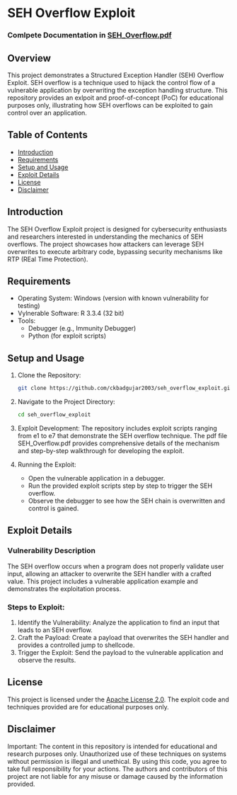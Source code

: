 # SEH Overflow Exploit
### Comlpete Documentation in [SEH_Overflow.pdf](https://github.com/ckbadgujar2003/CyberNecromancy/blob/main/seh_overflow_exploit/SEH_Overflow.pdf)

## Overview

This project demonstrates a Structured Exception Handler (SEH) Overflow Exploit. SEH overflow is a technique used to hijack the control flow of a vulnerable application by overwriting the exception handling structure. This repository provides an exlpoit and proof-of-concept (PoC) for educational purposes only, illustrating how SEH overflows can be exploited to gain control over an application.

## Table of Contents

- [Introduction](#introduction)
- [Requirements](#requirements)
- [Setup and Usage](#setup-and-usage)
- [Exploit Details](#exploit-details)
- [License](#license)
- [Disclaimer](#disclaimer)

## Introduction

The SEH Overflow Exploit project is designed for cybersecurity enthusiasts and researchers interested in understanding the mechanics of SEH overflows. The project showcases how attackers can leverage SEH overwrites to execute arbitrary code, bypassing security mechanisms like RTP (REal Time Protection).

## Requirements

- Operating System: Windows (version with known vulnerability for testing)
- Vylnerable Software: R 3.3.4 (32 bit)
- Tools: 
  - Debugger (e.g., Immunity Debugger)
  - Python (for exploit scripts)

## Setup and Usage

1. Clone the Repository:
   ```bash
   git clone https://github.com/ckbadgujar2003/seh_overflow_exploit.git
   ```

2. Navigate to the Project Directory:
   ```bash
   cd seh_overflow_exploit
   ```

3. Exploit Development:
   The repository includes exploit scripts ranging from e1 to e7 that demonstrate the SEH overflow technique. The pdf file SEH_Overflow.pdf provides comprehensive details of the mechanism and step-by-step walkthrough for developing the exploit.

4. Running the Exploit:
   - Open the vulnerable application in a debugger.
   - Run the provided exploit scripts step by step to trigger the SEH overflow.
   - Observe the debugger to see how the SEH chain is overwritten and control is gained.

## Exploit Details

### Vulnerability Description

The SEH overflow occurs when a program does not properly validate user input, allowing an attacker to overwrite the SEH handler with a crafted value. This project includes a vulnerable application example and demonstrates the exploitation process.

### Steps to Exploit:

1. Identify the Vulnerability: Analyze the application to find an input that leads to an SEH overflow.
2. Craft the Payload: Create a payload that overwrites the SEH handler and provides a controlled jump to shellcode.
3. Trigger the Exploit: Send the payload to the vulnerable application and observe the results.

## License

This project is licensed under the [Apache License 2.0](LICENSE). The exploit code and techniques provided are for educational purposes only.

## Disclaimer

Important: The content in this repository is intended for educational and research purposes only. Unauthorized use of these techniques on systems without permission is illegal and unethical. By using this code, you agree to take full responsibility for your actions. The authors and contributors of this project are not liable for any misuse or damage caused by the information provided.
